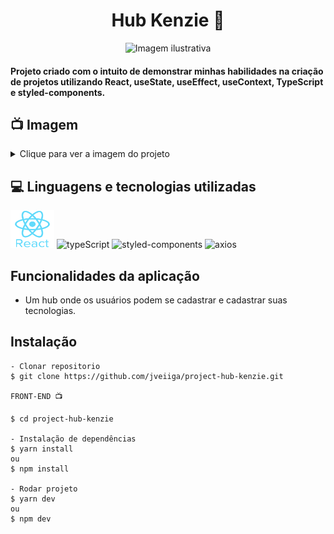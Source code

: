 <h1 align="center">Hub Kenzie 🏢</h1>
<p align="center">
  <img alt="Imagem ilustrativa" src="https://hubsalvador.com.br/wp-content/uploads/2023/01/linhasPalavrasHub.webp" width="100%" height="150"/>
</p>
<h4>Projeto criado com o intuito de demonstrar minhas habilidades na criação de projetos utilizando React, useState, useEffect, useContext, TypeScript e styled-components.</h4>

## 📺 Imagem

<details>
  
<summary>Clique para ver a imagem do projeto</summary>
  
![Printscreen](https://github.com/community/community/assets/57195630/ad0ea484-0dce-41e0-8ab1-3f121bc329a3)



</details> 

## 💻 Linguagens e tecnologias utilizadas
<p align="left"> 
<img src="https://raw.githubusercontent.com/devicons/devicon/master/icons/react/react-original-wordmark.svg" alt="react" width="70" height="60" max-width="100%">
<img src="https://styles.redditmedia.com/t5_2v6gg/styles/communityIcon_4w7vh6c21f871.png?width=256&s=e2c5fe5b2d65d48718b9b093d2cfd053c54f09d0" alt="typeScript" width="70" height="70" max-width="100%">
<img src="https://miro.medium.com/v2/resize:fit:652/1*N0XV3gco7Ed4brMoxwdjVg.png" alt="styled-components" width="80" height="70" max-width="100%">
<img src="https://res.cloudinary.com/practicaldev/image/fetch/s--oGEXGSkH--/c_imagga_scale,f_auto,fl_progressive,h_420,q_auto,w_1000/https://dev-to-uploads.s3.amazonaws.com/uploads/articles/iu70z7h4vp482ptvsw3d.png" alt="axios" width="110" height="70" max-width="100%">






## Funcionalidades da aplicação
  - Um hub onde os usuários podem se cadastrar e cadastrar suas tecnologias. 

## Instalação

    - Clonar repositorio
    $ git clone https://github.com/jveiiga/project-hub-kenzie.git

    FRONT-END 📺
    
    $ cd project-hub-kenzie

    - Instalação de dependências
    $ yarn install
    ou
    $ npm install

    - Rodar projeto
    $ yarn dev
    ou
    $ npm dev

